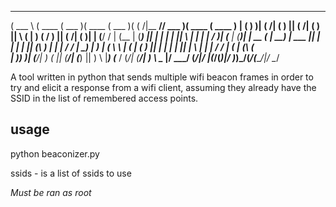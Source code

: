  ______   _______  _______  _______  _______  _       _________ _______  _______  _______ 
(  ___ \ (  ____ \(  ___  )(  ____ \(  ___  )( (    /|\__   __// ___   )(  ____ \(  ____ )
| (   ) )| (    \/| (   ) || (    \/| (   ) ||  \  ( |   ) (   \/   )  || (    \/| (    )|
| (__/ / | (__    | (___) || |      | |   | ||   \ | |   | |       /   )| (__    | (____)|
|  __ (  |  __)   |  ___  || |      | |   | || (\ \) |   | |      /   / |  __)   |     __)
| (  \ \ | (      | (   ) || |      | |   | || | \   |   | |     /   /  | (      | (\ (   
| )___) )| (____/\| )   ( || (____/\| (___) || )  \  |___) (___ /   (_/\| (____/\| ) \ \__
|/ \___/ (_______/|/     \|(_______/(_______)|/    )_)\_______/(_______/(_______/|/   \__/
                                                                                          

A tool written in python that sends multiple wifi beacon frames in order to try and elicit a response from a
wifi client, assuming they already have the SSID in the list of remembered access points.

## usage

python beaconizer.py <ssids>

ssids - is a list of ssids to use

*Must be ran as root*


